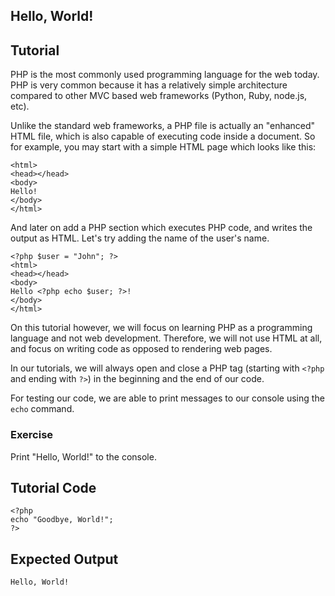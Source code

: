 Hello, World!
-------------

Tutorial
--------

PHP is the most commonly used programming language for the web today. PHP is very common because it has a relatively
simple architecture compared to other MVC based web frameworks (Python, Ruby, node.js, etc).

Unlike the standard web frameworks, a PHP file is actually an "enhanced" HTML file, which is also capable of executing
code inside a document. So for example, you may start with a simple HTML page which looks like this:

	<html>
	<head></head>
	<body>
	Hello!
	</body>
	</html>

And later on add a PHP section which executes PHP code, and writes the output as HTML. Let's try adding the name
of the user's name.

	<?php $user = "John"; ?>
	<html>
	<head></head>
	<body>
	Hello <?php echo $user; ?>!
	</body>
	</html>

On this tutorial however, we will focus on learning PHP as a programming language and not web development. Therefore,
we will not use HTML at all, and focus on writing code as opposed to rendering web pages.

In our tutorials, we will always open and close a PHP tag (starting with `<?php` and ending with `?>`) in the beginning
and the end of our code.

For testing our code, we are able to print messages to our console using the `echo` command.

### Exercise

Print "Hello, World!" to the console.

Tutorial Code
-------------

	<?php
	echo "Goodbye, World!";
	?>

Expected Output
---------------

	Hello, World!
